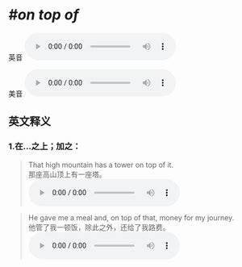 # ***\#on top of*** 
英音
<audio src="./media/on top of1_AAC.aac" controls="controls"></audio>

美音
<audio src="./media/on top of2_AAC.aac" controls="controls"></audio>



  

英文释义
---
### 1.**在…之上；加之：**  

 > That high mountain has a tower on top of it.   
 > 那座高山顶上有一座塔。    
<audio src="./media/top-4.aac" controls="controls"></audio>

 > He gave me a meal and, on top of that, money for my journey.   
 > 他管了我一顿饭，除此之外，还给了我路费。    
<audio src="./media/top-5.aac" controls="controls"></audio>


